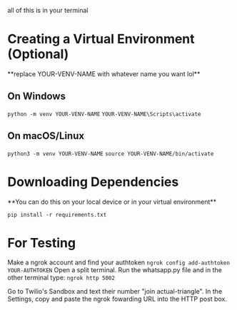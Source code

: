 all of this is in your terminal

# Creating a Virtual Environment (Optional)

\*\*replace YOUR-VENV-NAME with whatever name you want lol\*\*

## On Windows

`python -m venv YOUR-VENV-NAME`
`YOUR-VENV-NAME\Scripts\activate`

## On macOS/Linux

`python3 -m venv YOUR-VENV-NAME`
`source YOUR-VENV-NAME/bin/activate`

# Downloading Dependencies

\*\*You can do this on your local device or in your virtual environment\*\*

`pip install -r requirements.txt`

# For Testing

Make a ngrok account and find your authtoken
`ngrok config add-authtoken YOUR-AUTHTOKEN`
Open a split terminal. Run the whatsapp.py file and in the other terminal type:
`ngrok http 5002`

Go to Twilio's Sandbox and text their number "join actual-triangle". In the Settings, copy and paste the ngrok fowarding URL into the HTTP post box.
